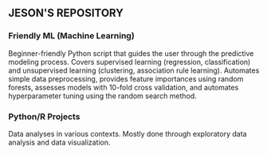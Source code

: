 ## JESON'S REPOSITORY

### Friendly ML (Machine Learning)
Beginner-friendly Python script that guides the user through the predictive modeling process. Covers supervised learning (regression, classification) and unsupervised learning (clustering, association rule learning). Automates simple data preprocessing, provides feature importances using random forests, assesses models with 10-fold cross validation, and automates hyperparameter tuning using the random search method.

### Python/R Projects
Data analyses in various contexts. Mostly done through exploratory data analysis and data visualization.
